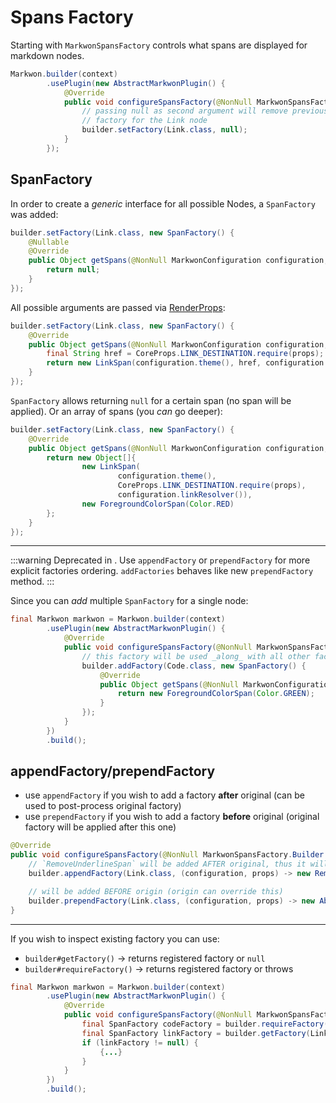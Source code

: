 # Spans Factory

Starting with <Badge text="3.0.0" /> `MarkwonSpansFactory` controls what spans are displayed
for markdown nodes.

```java
Markwon.builder(context)
        .usePlugin(new AbstractMarkwonPlugin() {
            @Override
            public void configureSpansFactory(@NonNull MarkwonSpansFactory.Builder builder) {
                // passing null as second argument will remove previously added 
                // factory for the Link node
                builder.setFactory(Link.class, null);
            }
        });
```

## SpanFactory

In order to create a _generic_ interface for all possible Nodes, a `SpanFactory`
was added:

```java
builder.setFactory(Link.class, new SpanFactory() {
    @Nullable
    @Override
    public Object getSpans(@NonNull MarkwonConfiguration configuration, @NonNull RenderProps props) {
        return null;
    }
});
```

All possible arguments are passed via [RenderProps](/docs/v4/core/render-props.md):

```java
builder.setFactory(Link.class, new SpanFactory() {
    @Override
    public Object getSpans(@NonNull MarkwonConfiguration configuration, @NonNull RenderProps props) {
        final String href = CoreProps.LINK_DESTINATION.require(props);
        return new LinkSpan(configuration.theme(), href, configuration.linkResolver());
    }
});
```

`SpanFactory` allows returning `null` for a certain span (no span will be applied).
Or an array of spans (you _can_ go deeper):

```java
builder.setFactory(Link.class, new SpanFactory() {
    @Override
    public Object getSpans(@NonNull MarkwonConfiguration configuration, @NonNull RenderProps props) {
        return new Object[]{
                new LinkSpan(
                        configuration.theme(),
                        CoreProps.LINK_DESTINATION.require(props),
                        configuration.linkResolver()),
                new ForegroundColorSpan(Color.RED)
        };
    }
});
```

---

:::warning
Deprecated in <Badge text="4.2.2" type="error" vertical="middle" />. Use `appendFactory` or `prependFactory` for
more explicit factories ordering. `addFactories` behaves like new `prependFactory` method.
:::

Since <Badge text="3.0.1" /><Badge text="4.2.2" type="error" /> you can _add_ multiple `SpanFactory` for a single node:

```java
final Markwon markwon = Markwon.builder(context)
        .usePlugin(new AbstractMarkwonPlugin() {
            @Override
            public void configureSpansFactory(@NonNull MarkwonSpansFactory.Builder builder) {
                // this factory will be used _along_ with all other factories for specified node
                builder.addFactory(Code.class, new SpanFactory() {
                    @Override
                    public Object getSpans(@NonNull MarkwonConfiguration configuration, @NonNull RenderProps props) {
                        return new ForegroundColorSpan(Color.GREEN);
                    }
                });
            }
        })
        .build();
```

## appendFactory/prependFactory <Badge text="4.2.2" />

* use `appendFactory` if you wish to add a factory **after** original (can be used to post-process original factory)
* use `prependFactory` if you wish to add a factory **before** original (original factory will be applied after this one)

```java
@Override
public void configureSpansFactory(@NonNull MarkwonSpansFactory.Builder builder) {
    // `RemoveUnderlineSpan` will be added AFTER original, thus it will remove underline applied by original
    builder.appendFactory(Link.class, (configuration, props) -> new RemoveUnderlineSpan());

    // will be added BEFORE origin (origin can override this)
    builder.prependFactory(Link.class, (configuration, props) -> new AbsoluteSizeSpan(48, true));
}
```

---

If you wish to inspect existing factory you can use:
* `builder#getFactory()` -> returns registered factory or `null`
* `builder#requireFactory()` -> returns registered factory or throws <Badge text="3.0.1" />

```java
final Markwon markwon = Markwon.builder(context)
        .usePlugin(new AbstractMarkwonPlugin() {
            @Override
            public void configureSpansFactory(@NonNull MarkwonSpansFactory.Builder builder) {
                final SpanFactory codeFactory = builder.requireFactory(Code.class);
                final SpanFactory linkFactory = builder.getFactory(Link.class);
                if (linkFactory != null) {
                    {...}
                }
            }
        })
        .build();
```